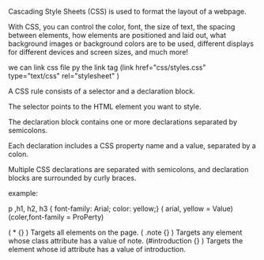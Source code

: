 Cascading Style Sheets (CSS) is used to format the layout of a webpage.

With CSS, you can control the color, font, the size of text, the spacing between elements, how elements are positioned and laid out, what background images or background colors are to be used, different displays for different devices and screen sizes, and much more!

 we can link css file py the link tag 
(link href="css/styles.css" type="text/css"
rel="stylesheet" )

A CSS rule consists of a selector and a declaration block.

The selector points to the HTML element you want to style.

The declaration block contains one or more declarations separated by semicolons.

Each declaration includes a CSS property name and a value, separated by a colon.

Multiple CSS declarations are separated with semicolons, and declaration blocks are surrounded by curly braces.

example:

 p ,h1, h2, h3 {
font-family: Arial;
color: yellow;}
( arial, yellow = Value)
(coler,font-family = ProPerty)

( * {} ) Targets all elements on the page.
( .note {} ) Targets any element whose class attribute has a value of note.
(#introduction {} ) Targets the element whose id attribute has a value of introduction.

 
